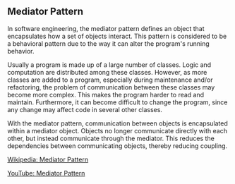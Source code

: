 ## Mediator Pattern
In software engineering, the mediator pattern defines an object that encapsulates how a set of objects interact. This pattern is considered to be a behavioral pattern due to the way it can alter the program's running behavior.

Usually a program is made up of a large number of classes. Logic and computation are distributed among these classes. However, as more classes are added to a program, especially during maintenance and/or refactoring, the problem of communication between these classes may become more complex. This makes the program harder to read and maintain. Furthermore, it can become difficult to change the program, since any change may affect code in several other classes.

With the mediator pattern, communication between objects is encapsulated within a mediator object. Objects no longer communicate directly with each other, but instead communicate through the mediator. This reduces the dependencies between communicating objects, thereby reducing coupling.

[Wikipedia: Mediator Pattern](https://en.wikipedia.org/wiki/Mediator_pattern)

[YouTube: Mediator Pattern](https://www.youtube.com/watch?v=8DxIpdKd41A&ab_channel=DerekBanas)
